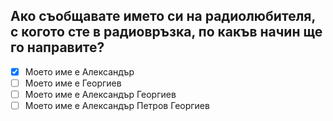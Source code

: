 ## Ако съобщавате името си на радиолюбителя, с когото сте в радиовръзка, по какъв начин ще го направите?

<!-- Верният отговор е отбелязан с [X] -->

- [X] Моето име е Александър
- [ ] Моето име е Георгиев
- [ ] Моето име е Александър Георгиев
- [ ] Моето име е Александър Петров Георгиев
